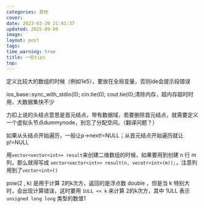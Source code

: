 ```yaml
---
categories: 其他
cover: 
date: 2023-03-29 21:41:37
updated: 2025-09-09
image: 
layout: post
tags: 
time_warning: true
title: 一些tips
top: 
---
```


  定义比较大的数组的时候（例如1e5），要放在全局变量，否则ide会提示段错误

  ios_base::sync_with_stdio(0); cin.tie(0); cout.tie(0);清除内存，超内存超时时用，大数据集快不少

  力扣上说的头结点意思是首元结点，带有数据域，若要删除首元结点，就需要定义一个虚拟头节点dummynode，别忘了分配空间。（翻译问题？）

  如果从头结点开始遍历，一般让p->next!=NULL；从首元结点开始遍历就让p!=NULL

  用`vector<vector<int>> result`来创建二维数组的时候，如果要用到创建 n 行 m 列，那么就得写成 `vector<vector<int>> result(n, vecotr<int>(m));`，注意列用到了`vector<int>()`   
  
  pow(2 , k) 是用于计算 2的k次方，返回的是浮点数 double ，但是当 k 特别大时，会出现计算错误，这时要用 `1ULL << k` 来计算 2的k次方，其中 1ULL 表示 `unsigned long long` 类型的数值1  

  

  
